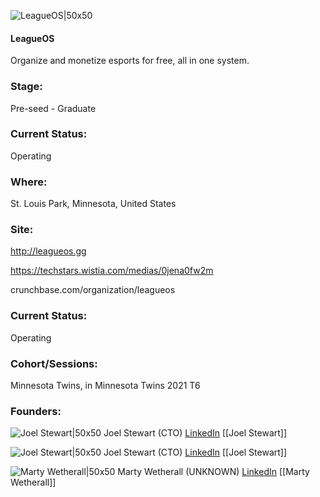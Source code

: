 

![LeagueOS|50x50](https://apimg.techstars.com/connect/images/image_files/6207e9b42095811209565394/original/LeagueOS_Tri_Blk_Logo_Sq2x_%281%29.png)

#### LeagueOS
Organize and monetize esports for free, all in one system.

### Stage: 
Pre-seed - Graduate 

### Current Status: 
Operating

### Where:
St. Louis Park, Minnesota, United States

### Site:
http://leagueos.gg

https://techstars.wistia.com/medias/0jena0fw2m

crunchbase.com/organization/leagueos

### Current Status: 
Operating

### Cohort/Sessions: 
Minnesota Twins, in Minnesota Twins 2021 T6

### Founders: 

![Joel Stewart|50x50](https://apimg.techstars.com/connect/images/image_files/620d8a6751e0a51e2b47f75e/original/1518877747244.jpeg) Joel Stewart (CTO) [LinkedIn](https://) [[Joel Stewart]]

![Joel Stewart|50x50]() Joel Stewart (CTO) [LinkedIn](https://linkedin.com/in/joelstewart) [[Joel Stewart]]

![Marty Wetherall|50x50](https://apimg.techstars.com/connect/images/image_files/61816ed7eec0376dc140c8bd/original/Hydra_Founders_Marty_Square.jpeg) Marty Wetherall (UNKNOWN) [LinkedIn](https://linkedin.com/in/martywetherall) [[Marty Wetherall]]


